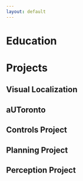 ```yaml
---
layout: default
---
```


# Education

# Projects

## Visual Localization

## aUToronto

## Controls Project

## Planning Project

## Perception Project
